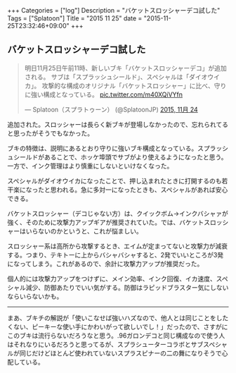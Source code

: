 +++
Categories = ["log"]
Description = "バケットスロッシャーデコ試した"
Tags = ["Splatoon"]
Title = "2015 11 25"
date = "2015-11-25T23:32:46+09:00"
+++

## バケットスロッシャーデコ試した
<blockquote class="twitter-tweet" lang="ja"><p lang="ja" dir="ltr">明日11月25日午前11時、新しいブキ「バケットスロッシャーデコ」が追加される。&#10;サブは「スプラッシュシールド」、スペシャルは「ダイオウイカ」。&#10;攻撃的な構成のオリジナル「バケットスロッシャー」に比べ、守りに強い構成となっている。 <a href="https://t.co/m40XQiVYfn">pic.twitter.com/m40XQiVYfn</a></p>&mdash; Splatoon（スプラトゥーン） (@SplatoonJP) <a href="https://twitter.com/SplatoonJP/status/669072187014316032">2015, 11月 24</a></blockquote>
<script async src="//platform.twitter.com/widgets.js" charset="utf-8"></script>

追加された。スロッシャーは長らく新ブキが登場しなかったので、忘れられてると思ったがそうでもなかった。

ブキの特徴は、説明にあるとおり守りに強いブキ構成となっている。スプラッシュシールドがあることで、ホッケ埠頭でサブがより使えるようになったと思う。一方で、インク管理はより慎重にしないといけなくなった。

スペシャルがダイオウイカになったことで、押し込まれたときに打開するのも若干楽になったと思われる。急に多対一になったときも、スペシャルがあれば安心できる。

バケットスロッシャー（デコじゃない方）は、クイックボム→インクバシャァが強く、そのために攻撃力アップギアが推奨されていた。では、バケットスロッシャーはいらないのかというと、これが悩ましい。

スロッシャー系は高所から攻撃するとき、エイムが定まってないと攻撃力が減衰する。つまり、テキトーに上からバシャバシャすると、2発でいいところが3発になってしまう。これがあるので、余計に攻撃力アップが推奨だった。

個人的には攻撃力アップをつけずに、メイン効率、インク回復、イカ速度、スペシャル減少、防御あたりでいい気がする。防御はラピッドブラスター気にしないならいらないかも。

----

まあ、ブキチの解説が「使いこなせば強いハズなので、他人とは同じことをしたくない、ピーキーな使い手にかわいがって欲しいでし！」だったので、さすがにこのブキは流行らないだろうなと思う。.96ガロンデコと同じ構成なので使う人はそれなりにいるだろうと思ってるが、スプラシューターコラボとサブスペシャルが同じだけどほとんど使われていないスプラスピナーの二の舞になりそうで心配している。